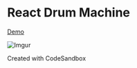 # React Drum Machine

[Demo](http://drum-machine-ecaste.now.sh)

![Imgur](https://i.imgur.com/SO3uMEZ.png)

Created with CodeSandbox
